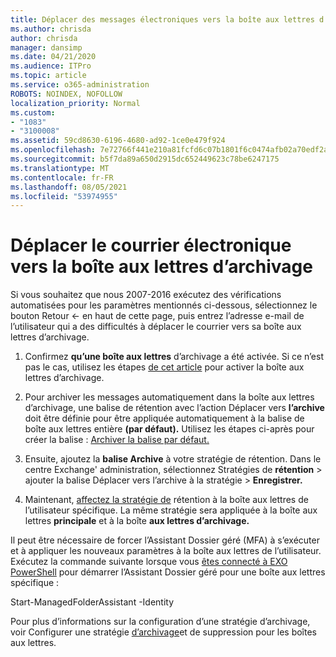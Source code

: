 ```yaml
---
title: Déplacer des messages électroniques vers la boîte aux lettres d’archivage
ms.author: chrisda
author: chrisda
manager: dansimp
ms.date: 04/21/2020
ms.audience: ITPro
ms.topic: article
ms.service: o365-administration
ROBOTS: NOINDEX, NOFOLLOW
localization_priority: Normal
ms.custom:
- "1083"
- "3100008"
ms.assetid: 59cd8630-6196-4680-ad92-1ce0e479f924
ms.openlocfilehash: 7e72766f441e210a81fcfd6c07b1801f6c0474afb02a70edf2ad8dbb571f3d2a
ms.sourcegitcommit: b5f7da89a650d2915dc652449623c78be6247175
ms.translationtype: MT
ms.contentlocale: fr-FR
ms.lasthandoff: 08/05/2021
ms.locfileid: "53974955"
---
```

# <a name="move-email-to-the-archive-mailbox"></a>Déplacer le courrier électronique vers la boîte aux lettres d’archivage

Si vous souhaitez que nous 2007-2016 exécutez des vérifications automatisées pour les paramètres mentionnés ci-dessous, sélectionnez le bouton Retour <- en haut de cette page, puis entrez l’adresse e-mail de l’utilisateur qui a des difficultés à déplacer le courrier vers sa boîte aux lettres d’archivage.

1. Confirmez **qu’une boîte aux lettres** d’archivage a été activée. Si ce n’est pas le cas, utilisez les étapes [de cet article](https://docs.microsoft.com/microsoft-365/compliance/enable-archive-mailboxes) pour activer la boîte aux lettres d’archivage.

2. Pour archiver les messages automatiquement dans la boîte aux lettres d’archivage, une balise de rétention avec l’action Déplacer vers **l’archive** doit être définie pour être appliquée automatiquement à la balise de boîte aux lettres entière **(par défaut).** Utilisez les étapes ci-après pour créer la balise : [Archiver la balise par défaut.](https://docs.microsoft.com/microsoft-365/compliance/set-up-an-archive-and-deletion-policy-for-mailboxes#create-a-custom-archive-default-policy-tag)

3. Ensuite, ajoutez la **balise Archive** à votre stratégie de rétention. Dans le centre Exchange' administration, sélectionnez Stratégies  de **rétention** > ajouter la balise Déplacer vers l’archive à la stratégie > **Enregistrer.**

4. Maintenant, [affectez la stratégie de](https://docs.microsoft.com/exchange/security-and-compliance/messaging-records-management/apply-retention-policy) rétention à la boîte aux lettres de l’utilisateur spécifique. La même stratégie sera appliquée à la boîte aux lettres **principale** et à la boîte **aux lettres d’archivage.**

Il peut être nécessaire de forcer l’Assistant Dossier géré (MFA) à s’exécuter et à appliquer les nouveaux paramètres à la boîte aux lettres de l’utilisateur. Exécutez la commande suivante lorsque vous [êtes connecté à EXO PowerShell](https://docs.microsoft.com/powershell/exchange/exchange-online/connect-to-exchange-online-powershell/connect-to-exchange-online-powershell?view=exchange-ps) pour démarrer l’Assistant Dossier géré pour une boîte aux lettres spécifique :
  
Start-ManagedFolderAssistant -Identity <name of the mailbox>

Pour plus d’informations sur la configuration d’une stratégie d’archivage, voir Configurer une stratégie [d’archivage](https://docs.microsoft.com/microsoft-365/compliance/set-up-an-archive-and-deletion-policy-for-mailboxes#step-1-enable-archive-mailboxes-for-users)et de suppression pour les boîtes aux lettres.
  